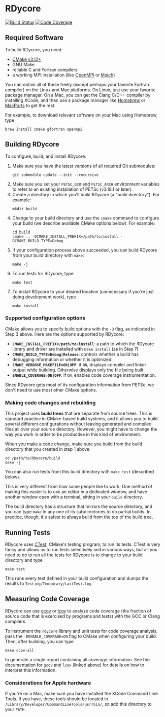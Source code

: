 # RDycore

[![Build Status](https://github.com/RDycore/RDycore/workflows/auto_test/badge.svg)](https://github.com/RDycore/RDycore/actions)
[![Code Coverage](https://codecov.io/github/RDycore/RDycore/branch/main/graph/badge.svg?token=9RXZNKK194)](https://codecov.io/github/RDycore/RDycore)

## Required Software

To build RDycore, you need:

* [CMake v3.12+](https://cmake.org/)
* GNU Make
* reliable C and Fortran compilers
* a working MPI installation (like [OpenMPI](https://www.open-mpi.org/)
  or [Mpich](https://www.mpich.org/))

You can obtain all of these freely (except perhaps your favorite Fortran
compiler) on the Linux and Mac platforms. On Linux, just use your favorite
package manager. On a Mac, you can get the Clang C/C++ compiler by installing
XCode, and then use a package manager like
[Homebrew](https://brew.sh/) or [MacPorts](https://www.macports.org/) to get the
rest.

For example, to download relevant software on your Mac using Homebrew, type

```
brew install cmake gfortran openmpi
```

## Building RDycore

To configure, build, and install RDycore:

1. Make sure you have the latest versions of all required Git submodules:
   ```
   git submodule update --init --recursive
   ```
2. Make sure you set your `PETSC_DIR` and `PETSC_ARCH` environment variables
   to refer to an existing installation of PETSc (v3.18.1 or later).
3. Create a directory in which you'll build RDycore (a "build directory").
   For example:
   ```
   mkdir build
   ```
4. Change to your build directory and use the `cmake` command to configure your
   build (we describe available CMake options below). For example:
   ```
   cd build
   cmake .. -DCMAKE_INSTALL_PREFIX=/path/to/install -DCMAKE_BUILD_TYPE=Debug
   ```
5. If your configuration process above succeeded, you can build RDycore
   from your build directory with `make`:
   ```
   make -j
   ```
6. To run tests for RDycore, type
   ```
   make test
   ```
7. To install RDycore to your desired location (unnecessary if you're just doing
   development work), type
   ```
   make install
   ```

### Supported configuration options

CMake allows you to specify build options with the `-D` flag, as indicated in
Step 3 above. Here are the options supported by RDycore:

* **`CMAKE_INSTALL_PREFIX=/path/to/install`**: a path to which the RDycore library
  and driver are installed with `make install` (as in Step 7)
* **`CMAKE_BUILD_TYPE=Debug|Release`**: controls whether a build has debugging
  information or whether it is optimized
* **`CMAKE_VERBOSE_MAKEFILE=ON|OFF`**: if `ON`, displays compiler and linker
  output while building. Otherwise displays only the file being built.
* **`ENABLE_COVERAGE=ON|OFF`**: if `ON`, enables code coverage instrumentation.

Since RDycore gets most of its configuration information from PETSc, we don't
need to use most other CMake options.

### Making code changes and rebuilding

This project uses **build trees** that are separate from source trees. This
is standard practice in CMake-based build systems, and it allows you to build
several different configurations without leaving generated and compiled files
all over your source directory. However, you might have to change the way you
work in order to be productive in this kind of environment.

When you make a code change, make sure you build from the build directory that
you created in step 1 above:

```
cd /path/to/RDycore/build
make -j
```

You can also run tests from this build directory with `make test` (described
below).

This is very different from how some people like to work. One method of making
this easier is to use an editor in a dedicated window, and have another window
open with a terminal, sitting in your `build` directory.

The build directory has a structure that mirrors the source directory, and you
can type `make` in any one of its subdirectories to do partial builds. In
practice, though, it's safest to always build from the top of the build tree.

## Running Tests

RDycore uses [CTest](https://cmake.org/cmake/help/book/mastering-cmake/chapter/Testing%20With%20CMake%20and%20CTest.html),
CMake's testing program, to run its tests. CTest is very fancy and allows us to
run tests selectively and in various ways, but all you need to do to run all the
tests for RDycore is to change to your build directory and type

```
make test
```

This runs every test defined in your build configuration and dumps the results
to `Testing/Temporary/LastTest.log`.

## Measuring Code Coverage

RDycore can use [gcov](https://gcc.gnu.org/onlinedocs/gcc/Gcov.html) or
[lcov](https://lcov.readthedocs.io/en/latest/index.html) to analyze code
coverage (the fraction of source code that is exercised by programs and tests)
with the GCC or Clang compilers.

To instrument the `rdycore` library and unit tests for code coverage analysis,
pass the `-DENABLE_COVERAGE=ON` flag to CMake when configuring your build. Then,
after building, you can type

```
make ccov-all
```

to generate a single report containing all coverage information. See the
documentation for `gcov` and `lcov` (linked above) for details on how to
interpret thіs information.

### Considerations for Apple hardware

If you're on a Mac, make sure you have installed the XCode Command Line Tools.
If you have, these tools should be located in
`/Library/Developer/CommandLineTools/usr/bin/`, so add this directory to your
`PATH`.
